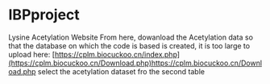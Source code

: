 # IBPproject
Lysine Acetylation Website
From here, dowanload the Acetylation data so that the database on which the code is based is created, it is too large to upload here:
[https://cplm.biocuckoo.cn/index.php](https://cplm.biocuckoo.cn/Download.php)https://cplm.biocuckoo.cn/Download.php
select the acetylation dataset fro the second table
